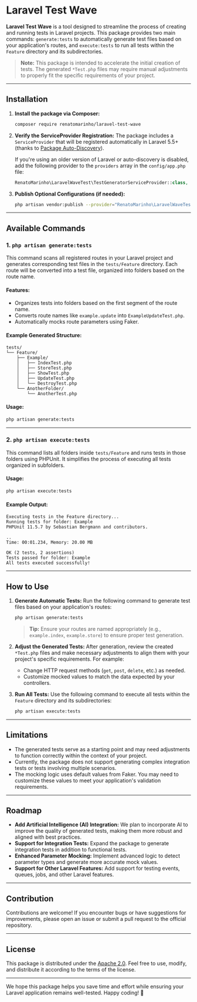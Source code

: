 # Laravel Test Wave

**Laravel Test Wave** is a tool designed to streamline the process of creating and running tests in Laravel projects. This package provides two main commands: `generate:tests` to automatically generate test files based on your application's routes, and `execute:tests` to run all tests within the `Feature` directory and its subdirectories.

> **Note:** This package is intended to accelerate the initial creation of tests. The generated `*Test.php` files may require manual adjustments to properly fit the specific requirements of your project.

---

## Installation

1. **Install the package via Composer:**

   ```bash
   composer require renatomarinho/laravel-test-wave
   ```

2. **Verify the ServiceProvider Registration:**
   The package includes a `ServiceProvider` that will be registered automatically in Laravel 5.5+ (thanks to [Package Auto-Discovery](https://laravel.com/docs/8.x/packages#auto-discovery)).

   If you're using an older version of Laravel or auto-discovery is disabled, add the following provider to the `providers` array in the `config/app.php` file:

   ```php
   RenatoMarinho\LaravelWaveTest\TestGeneratorServiceProvider::class,
   ```

3. **Publish Optional Configurations (if needed):**

   ```bash
   php artisan vendor:publish --provider="RenatoMarinho\LaravelWaveTest\TestGeneratorServiceProvider"
   ```

---

## Available Commands

### 1. `php artisan generate:tests`

This command scans all registered routes in your Laravel project and generates corresponding test files in the `tests/Feature` directory. Each route will be converted into a test file, organized into folders based on the route name.

#### Features:
- Organizes tests into folders based on the first segment of the route name.
- Converts route names like `example.update` into `ExampleUpdateTest.php`.
- Automatically mocks route parameters using Faker.

#### Example Generated Structure:

```
tests/
└── Feature/
    ├── Example/
    │   ├── IndexTest.php
    │   ├── StoreTest.php
    │   ├── ShowTest.php
    │   ├── UpdateTest.php
    │   └── DestroyTest.php
    └── AnotherFolder/
        └── AnotherTest.php
```

#### Usage:

```bash
php artisan generate:tests
```

---

### 2. `php artisan execute:tests`

This command lists all folders inside `tests/Feature` and runs tests in those folders using PHPUnit. It simplifies the process of executing all tests organized in subfolders.

#### Usage:

```bash
php artisan execute:tests
```

#### Example Output:

```
Executing tests in the Feature directory...
Running tests for folder: Example
PHPUnit 11.5.7 by Sebastian Bergmann and contributors.

..
Time: 00:01.234, Memory: 20.00 MB

OK (2 tests, 2 assertions)
Tests passed for folder: Example
All tests executed successfully!
```

---

## How to Use

1. **Generate Automatic Tests:**
   Run the following command to generate test files based on your application's routes:

   ```bash
   php artisan generate:tests
   ```

   > **Tip:** Ensure your routes are named appropriately (e.g., `example.index`, `example.store`) to ensure proper test generation.

2. **Adjust the Generated Tests:**
   After generation, review the created `*Test.php` files and make necessary adjustments to align them with your project's specific requirements. For example:
   - Change HTTP request methods (`get`, `post`, `delete`, etc.) as needed.
   - Customize mocked values to match the data expected by your controllers.

3. **Run All Tests:**
   Use the following command to execute all tests within the `Feature` directory and its subdirectories:

   ```bash
   php artisan execute:tests
   ```

---

## Limitations

- The generated tests serve as a starting point and may need adjustments to function correctly within the context of your project.
- Currently, the package does not support generating complex integration tests or tests involving multiple scenarios.
- The mocking logic uses default values from Faker. You may need to customize these values to meet your application's validation requirements.

---

## Roadmap

- **Add Artificial Intelligence (AI) Integration:** We plan to incorporate AI to improve the quality of generated tests, making them more robust and aligned with best practices.
- **Support for Integration Tests:** Expand the package to generate integration tests in addition to functional tests.
- **Enhanced Parameter Mocking:** Implement advanced logic to detect parameter types and generate more accurate mock values.
- **Support for Other Laravel Features:** Add support for testing events, queues, jobs, and other Laravel features.

---

## Contribution

Contributions are welcome! If you encounter bugs or have suggestions for improvements, please open an issue or submit a pull request to the official repository.

---

## License

This package is distributed under the [Apache 2.0](LICENSE). Feel free to use, modify, and distribute it according to the terms of the license.

---

We hope this package helps you save time and effort while ensuring your Laravel application remains well-tested. Happy coding! 🚀

